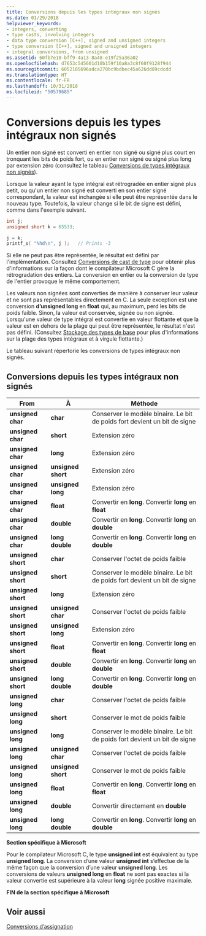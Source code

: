 ```yaml
---
title: Conversions depuis les types intégraux non signés
ms.date: 01/29/2018
helpviewer_keywords:
- integers, converting
- type casts, involving integers
- data type conversion [C++], signed and unsigned integers
- type conversion [C++], signed and unsigned integers
- integral conversions, from unsigned
ms.assetid: 60fb7e10-bff9-4a13-8a48-e19f25a36a02
ms.openlocfilehash: d7653c545601d10b159f10a8a3c8f60f9128f944
ms.sourcegitcommit: 6052185696adca270bc9bdbec45a626dd89cdcdd
ms.translationtype: HT
ms.contentlocale: fr-FR
ms.lasthandoff: 10/31/2018
ms.locfileid: "50579685"
---
```

# <a name="conversions-from-unsigned-integral-types"></a>Conversions depuis les types intégraux non signés

Un entier non signé est converti en entier non signé ou signé plus court en tronquant les bits de poids fort, ou en entier non signé ou signé plus long par extension zéro (consultez le tableau [Conversions de types intégraux non signés](#_clang_table_4..3)).

Lorsque la valeur ayant le type intégral est rétrogradée en entier signé plus petit, ou qu'un entier non signé est converti en son entier signé correspondant, la valeur est inchangée si elle peut être représentée dans le nouveau type. Toutefois, la valeur change si le bit de signe est défini, comme dans l'exemple suivant.

```C
int j;
unsigned short k = 65533;

j = k;
printf_s( "%hd\n", j );   // Prints -3
```

Si elle ne peut pas être représentée, le résultat est défini par l'implémentation. Consultez [Conversions de cast de type](../c-language/type-cast-conversions.md) pour obtenir plus d'informations sur la façon dont le compilateur Microsoft C gère la rétrogradation des entiers. La conversion en entier ou la conversion de type de l'entier provoque le même comportement.

Les valeurs non signées sont converties de manière à conserver leur valeur et ne sont pas représentables directement en C. La seule exception est une conversion **d’unsigned long** en **float** qui, au maximum, perd les bits de poids faible. Sinon, la valeur est conservée, signée ou non signée. Lorsqu'une valeur de type intégral est convertie en valeur flottante et que la valeur est en dehors de la plage qui peut être représentée, le résultat n'est pas défini. (Consultez [Stockage des types de base](../c-language/storage-of-basic-types.md) pour plus d'informations sur la plage des types intégraux et à virgule flottante.)

Le tableau suivant répertorie les conversions de types intégraux non signés.

## <a name="conversions-from-unsigned-integral-types"></a>Conversions depuis les types intégraux non signés

|From|À|Méthode|
|----------|--------|------------|
|**unsigned char**|**char**|Conserver le modèle binaire. Le bit de poids fort devient un bit de signe|
|**unsigned char**|**short**|Extension zéro|
|**unsigned char**|**long**|Extension zéro|
|**unsigned char**|**unsigned short**|Extension zéro|
|**unsigned char**|**unsigned long**|Extension zéro|
|**unsigned char**|**float**|Convertir en **long**. Convertir **long** en **float**|
|**unsigned char**|**double**|Convertir en **long**. Convertir **long** en **double**|
|**unsigned char**|**long double**|Convertir en **long**. Convertir **long** en **double**|
|**unsigned short**|**char**|Conserver l'octet de poids faible|
|**unsigned short**|**short**|Conserver le modèle binaire. Le bit de poids fort devient un bit de signe|
|**unsigned short**|**long**|Extension zéro|
|**unsigned short**|**unsigned char**|Conserver l'octet de poids faible|
|**unsigned short**|**unsigned long**|Extension zéro|
|**unsigned short**|**float**|Convertir en **long**. Convertir **long** en **float**|
|**unsigned short**|**double**|Convertir en **long**. Convertir **long** en **double**|
|**unsigned short**|**long double**|Convertir en **long**. Convertir **long** en **double**|
|**unsigned long**|**char**|Conserver l'octet de poids faible|
|**unsigned long**|**short**|Conserver le mot de poids faible|
|**unsigned long**|**long**|Conserver le modèle binaire. Le bit de poids fort devient un bit de signe|
|**unsigned long**|**unsigned char**|Conserver l'octet de poids faible|
|**unsigned long**|**unsigned short**|Conserver le mot de poids faible|
|**unsigned long**|**float**|Convertir en **long**. Convertir **long** en **float**|
|**unsigned long**|**double**|Convertir directement en **double**|
|**unsigned long**|**long double**|Convertir en **long**. Convertir **long** en **double**|

**Section spécifique à Microsoft**

Pour le compilateur Microsoft C, le type **unsigned int** est équivalent au type **unsigned long**. La conversion d’une valeur **unsigned int** s’effectue de la même façon que la conversion d’une valeur **unsigned long**. Les conversions de valeurs **unsigned long** en **float** ne sont pas exactes si la valeur convertie est supérieure à la valeur **long** signée positive maximale.

**FIN de la section spécifique à Microsoft**

## <a name="see-also"></a>Voir aussi

[Conversions d’assignation](../c-language/assignment-conversions.md)
